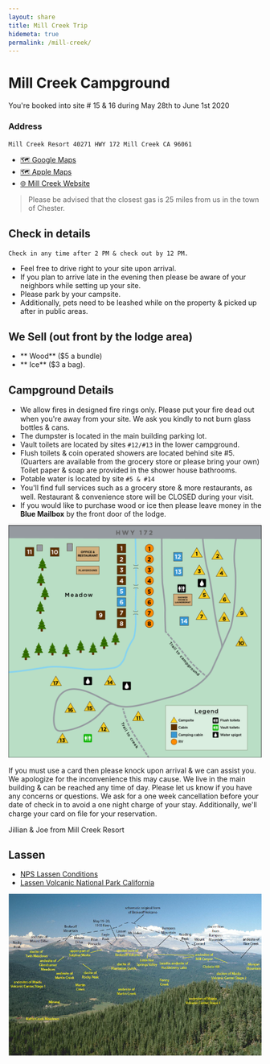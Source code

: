 ```yaml
---
layout: share
title: Mill Creek Trip
hidemeta: true
permalink: /mill-creek/
---
```


# Mill Creek Campground
You're booked into site # 15 & 16 during May 28th to June 1st 2020 

### Address
`Mill Creek Resort 40271 HWY 172 Mill Creek CA 96061 `
* [🗺 Google Maps](https://www.google.com/maps/place/Mill+Creek+Resort/@40.3236882,-121.5286495,17z/data=!3m1!4b1!4m8!3m7!1s0x809d51687b55c0cd:0x55a8ca806bd13678!5m2!4m1!1i2!8m2!3d40.3236882!4d-121.5264608)
* [🗺 Apple Maps](https://maps.apple.com/?address=40271%20CA-172,%20Mill%20Creek,%20CA%20%2096061,%20United%20States&auid=69099969819570590&ll=40.323330,-121.525710&lsp=9902&q=Mill%20Creek%20Resort&_ext=ChkKBQgEEOIBCgQIBRADCgQIBhALCgQIChAAEiQpxTZOrzkpREAxhel7DcFhXsA59FcjFowpREBBYC7zZ4lhXsA%3D)
* [🌐 Mill Creek Website](https://www.millcreekresort.net/)

> Please be advised that the closest gas is 25 miles from us in the town of Chester.

## Check in details
`Check in any time after 2 PM & check out by 12 PM.`
* Feel free to drive right to your site upon arrival.
* If you plan to arrive late in the evening then please be aware of your neighbors while setting up your site.
* Please park by your campsite.
* Additionally, pets need to be leashed while on the property & picked up after in public areas.

## We Sell (out front by the lodge area)
* ** Wood** ($5 a bundle)
* ** Ice** ($3 a bag).

## Campground Details
* We allow ﬁres in designed ﬁre rings only. Please put your ﬁre dead out when you're away from your site. We ask you kindly to not burn glass bottles & cans.
* The dumpster is located in the main building parking lot.
* Vault toilets are located by sites `#12/#13` in the lower campground.
* Flush toilets & coin operated showers are located behind site #5. (Quarters are available from the grocery store or please bring your own) Toilet paper & soap are provided in the shower house bathrooms.
* Potable water is located by site `#5 & #14` 
* You'll ﬁnd full services such as a grocery store & more restaurants, as well. Restaurant & convenience store will be CLOSED during your visit.
* If you would like to purchase wood or ice then please leave money in the **Blue Mailbox** by the front door of the lodge. 

![A map of the grounds](../images/campground-map.png)

If you must use a card then please knock upon arrival & we can assist you. We apologize for the inconvenience this may cause. We live in the main building & can be reached any time of day. Please let us know if you have any concerns or questions. We ask for a one week cancellation before your date of check in to avoid a one night charge of your stay. Additionally, we'll charge your card on ﬁle for your reservation. 

Jillian & Joe from Mill Creek Resort 


## Lassen

* [NPS Lassen Conditions](https://www.nps.gov/lavo/planyourvisit/conditions.htm)
* [Lassen Volcanic National Park California](https://www.nps.gov/lavo/planyourvisit/basicinfo.htm)

![the volcano](../images/volcano-map.png)
